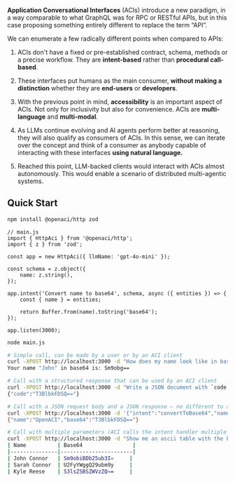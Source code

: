 
**Application Conversational Interfaces** (ACIs) introduce a new paradigm, in a way comparable to what GraphQL was for RPC or RESTful APIs, but in this case proposing something entirely different to replace the term “API”.

We can enumerate a few radically different points when compared to APIs:

1. ACIs don't have a fixed or pre-established contract, schema, methods or a precise workflow. They are **intent-based** rather than **procedural call-based**.

2. These interfaces put humans as the main consumer, **without making a distinction** whether they are **end-users** or **developers**.

3. With the previous point in mind, **accessibility** is an important aspect of ACIs. Not only for inclusivity but also for convenience. ACIs are **multi-language** and **multi-modal**.

4. As LLMs continue evolving and AI agents perform better at reasoning, they will also qualify as consumers of ACIs. In this sense, we can iterate over the concept and think of a consumer as anybody capable of interacting with these interfaces **using natural language.**

5. Reached this point, LLM-backed clients would interact with ACIs almost autonomously. This would enable a scenario of distributed multi-agentic systems. 

## Quick Start

```bash
npm install @openaci/http zod
```

```tsx
// main.js
import { HttpAci } from '@openaci/http';
import { z } from 'zod';

const app = new HttpAci({ llmName: 'gpt-4o-mini' });

const schema = z.object({
    name: z.string(),
});

app.intent('Convert name to base64', schema, async ({ entities }) => {
    const { name } = entities;

    return Buffer.from(name).toString('base64');
});

app.listen(3000);
```

```bash
node main.js

# Simple call, can be made by a user or by an ACI client
curl -XPOST http://localhost:3000 -d "How does my name look like in base64? It's John"
Your name "John" in base64 is: Sm9obg==

# Call with a structured response that can be used by an ACI client
curl -XPOST http://localhost:3000 -d "Write a JSON document with `code: {base64 of 'OpenACI'}`"
{"code":"T3BlbkFDSQ=="}

# Call with a JSON request body and a JSON response – no different to a normal JSON API
curl -XPOST http://localhost:3000 -d '{"intent":"convertToBase64","name":"OpenACI"}'
{"name":"OpenACI","base64":"T3BlbkFDSQ=="}

# Call with multiple parameters (ACI calls the intent handler multiple times)
curl -XPOST http://localhost:3000 -d "Show me an ascii table with the base64 representation of these names: John Connor, Sarah Connor, Kyle Reese"
| Name          | Base64                |
|---------------|-----------------------|
| John Connor   | Sm9obiBDb25ub3I=     |
| Sarah Connor  | U2FyYWggQ29ubm9y     |
| Kyle Reese    | S3lsZSBSZWVzZQ==     |
```
